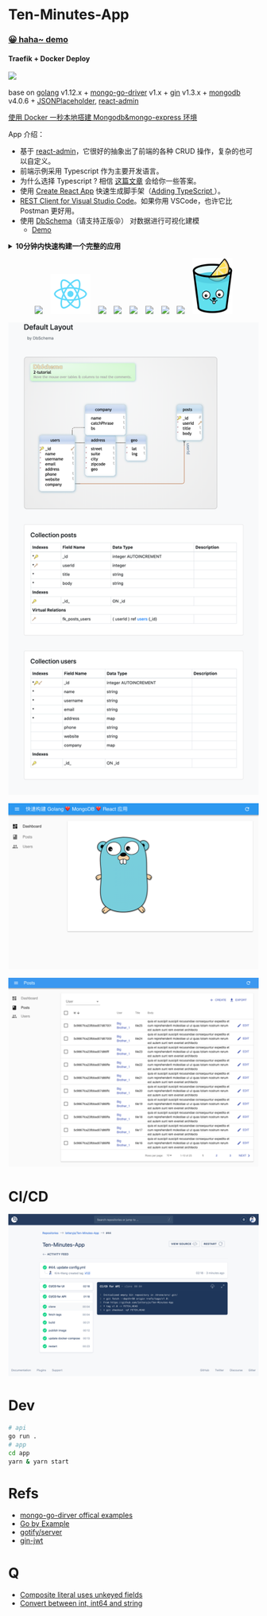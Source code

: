 # Ten-Minutes-App

### [😀 haha~ demo](https://ten-minutes.lotteryjs.com/)

#### Traefik + Docker Deploy

<img src="https://github.com/go-training/drone-golang-example/raw/master/screenshots/traefik+docker+golang.png" width="400">


base on [golang](https://golang.org/) v1.12.x + [mongo-go-driver](https://github.com/mongodb/mongo-go-driver) v1.x + [gin](https://github.com/gin-gonic/gin) v1.3.x + [mongodb](https://www.mongodb.com/) v4.0.6 + [JSONPlaceholder](http://jsonplaceholder.typicode.com/), [react-admin](https://github.com/marmelab/react-admin)

[使用 Docker 一秒本地搭建 Mongodb&mongo-express 环境](https://github.com/Kirk-Wang/Hello-Gopher/tree/master/mongo)


App 介绍：
* 基于 [react-admin](https://github.com/marmelab/react-admin)，它很好的抽象出了前端的各种 CRUD 操作，复杂的也可以自定义。
* 前端示例采用 Typescript 作为主要开发语言。
* 为什么选择 Typescript ? 相信 [这篇文章](https://juejin.im/post/59c46bc86fb9a00a4636f939) 会给你一些答案。
* 使用 [Create React App](https://facebook.github.io/create-react-app/) 快速生成脚手架（[Adding TypeScript
](https://facebook.github.io/create-react-app/docs/adding-typescript)）。
* [REST Client for Visual Studio Code](https://marketplace.visualstudio.com/items?itemName=humao.rest-client)。如果你用 VSCode，也许它比 Postman 更好用。
* 使用 [DbSchema](https://www.dbschema.com/)（请支持正版😝） 对数据进行可视化建模
  * [Demo](https://o-o.ren/scaling-redux-apps/visual-data-modeling/2-tutorial/)

<details>
  <summary>
    <b>10分钟内快速构建一个完整的应用</b>
  </summary>
  <ol>
    <li><a href="http://jsonplaceholder.typicode.com/users">Users</a>：路由导航，用户列表，分页，全选，删除（2s 可撤销删除），导出 CSV 文件，点击表头排序</li>
    <li><a href="http://jsonplaceholder.typicode.com/posts">Posts</a>：路由导航，文章列表，分页，全选，删除（2s 可撤销删除），导出 CSV 文件，点击表头排序</li>
    <li>添加文章（针对某个用户）</li>
    <li>编辑文章（2s 可撤销编辑）</li>
    <li>自定义首页（Dashboard）</li>
    <li>添加 AuthProvider（登录自定义处理，适配后端登录，注销功能）并设置登录页。</li>
    <li>添加 DataProvider（数据提供自定义处理，适配后端不同的 API 请求格式和响应）。</li>
  </ol>
</details>

<p align="center">
<img src="https://cdn-images-1.medium.com/max/1200/1*yh90bW8jL4f8pOTZTvbzqw.png" width="100">
&nbsp;&nbsp;
<img src="https://raw.githubusercontent.com/github/explore/6c6508f34230f0ac0d49e847a326429eefbfc030/topics/react/react.png" width="80">
&nbsp;&nbsp;
<img src="https://redux.js.org/img/redux.svg" width="80">
&nbsp;&nbsp;
<img src="https://raw.githubusercontent.com/erikras/redux-form/master/logo.png" width="80">
&nbsp;&nbsp;
<img src="https://avatars0.githubusercontent.com/u/24776643?s=400&v=4" width="80">
&nbsp;&nbsp;
<img src="https://seeklogo.com/images/R/react-router-logo-AB5BFB638F-seeklogo.com.png" width="80">
&nbsp;&nbsp;
<img src="https://material-ui.com/static/images/material-ui-logo.svg" width="80">
&nbsp;&nbsp;
<img src="https://github.com/mongodb/mongo-go-driver/raw/master/etc/assets/mongo-gopher.png" width="80">
&nbsp;&nbsp;
<img src="https://raw.githubusercontent.com/gin-gonic/logo/master/color.png" width="80">
</p>

![Schema](./Schema.png)

![ui-dashboard](./ui-dashboard.png)

![ui-post](./ui-post.png)

# CI/CD

![Drone-CI-CD](./drone_ci_cd.png)

# Dev
```sh
# api
go run .
# app
cd app
yarn & yarn start
```

# Refs

* [mongo-go-dirver offical examples](https://github.com/mongodb/mongo-go-driver/blob/master/examples/documentation_examples/examples.go)
* [Go by Example](https://gobyexample.com/)
* [gotify/server](https://github.com/gotify/server)
* [gin-jwt](https://github.com/appleboy/gin-jwt)


# Q

* [Composite literal uses unkeyed fields](https://stackoverflow.com/questions/54548441/composite-literal-uses-unkeyed-fields)
* [Convert between int, int64 and string](https://yourbasic.org/golang/convert-int-to-string/)
